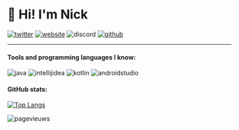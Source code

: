 # :wave: Hi! I'm Nick

[![twitter](https://img.shields.io/badge/Twitter-@NickKoepr-1DA1F2?style=for-the-badge&logo=twitter&logoColor=white)](https://twitter.com/nickkoepr)
[![website](https://img.shields.io/badge/Website-nickkoepr.nl-01c5c4?style=for-the-badge&logoColor=white)](https://nickkoepr.nl/)
![discord](https://img.shields.io/badge/Discord-NickKoepr%233474-5865F2?style=for-the-badge&logo=discord&logoColor=white)
[![github](https://img.shields.io/badge/github-NickKoepr-383838?style=for-the-badge&logo=github&logoColor=white)](https://github.com/NickKoepr)

<hr>

#### Tools and programming languages I know:

![java](https://img.shields.io/badge/java-2679af?style=for-the-badge&logo=java&logoColor=white)
![intellijidea](https://img.shields.io/badge/IntelliJ%20IDEA-ab47bc?style=for-the-badge&logo=IntelliJ%20IDEA&logoColor=white)
![kotlin](https://img.shields.io/badge/Kotlin-e47062?style=for-the-badge&logo=kotlin&logoColor=white)
![androidstudio](https://img.shields.io/badge/Android%20Studio-03ad14?style=for-the-badge&logo=androidstudio&logoColor=white)


#### GitHub stats:

[![Top Langs](https://github-readme-stats.vercel.app/api/top-langs/?username=nickkoepr&layout=compact&theme=nord&hide_border=true)](https://github.com/NickKoepr?tab=repositories)

![pagevieuws](http://visitor-badge-reloaded.herokuapp.com/badge?page_id=NickKoepr.NickKoepr&text=page_views&style=for-the-badge)
